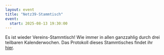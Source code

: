 ```yaml
---
layout: event
title: "Netz39-Stammtisch"
event:
  start: 2025-08-13 19:30:00
---
```


Es ist wieder Vereins-Stammtisch! Wie immer in allen ganzzahlig durch drei teilbaren Kalenderwochen. Das Protokoll dieses Stammtisches findet ihr [hier](https://wiki.netz39.de/stammtisch:2025:2025-08-13).
